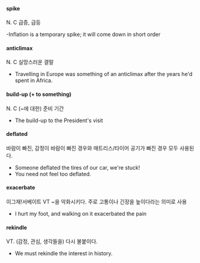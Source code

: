 #### spike

N. C 급증, 급등

-Inflation is a temporary spike; it will come down in short order

#### anticlimax 

N. C 실망스러운 결말

- Travelling in Europe was something of an anticlimax after the years he'd spent in Africa.

#### build-up (+ to something)

N. C (~에 대한) 준비 기간

- The build-up to the President's visit

#### deflated

바람이 빠진, 감정이 바람이 빠진 경우와 매트리스/타이어 공기가 빠진 경우 모두 사용된다. 

-  Someone deflated the tires of our car, we're stuck!
-  You need not feel too deflated.

#### exacerbate

이그재!서베이트 VT ~을 악화시키다. 주로 고통이나 긴장을 높이다라는 의미로 사용

- I hurt my foot, and walking on it exacerbated the pain

#### rekindle

VT. (감정, 관심, 생각들을) 다시 불붙이다. 

- We must rekindle the interest in history.

